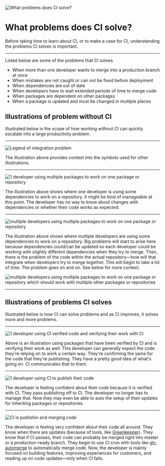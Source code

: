 ![What problems does CI solve?](https://jeffry.in/assets/developer-ci-benefits/04-ci-solves-problems.svg?1)

# What problems does CI solve?

Before taking time to learn about CI, or to make a case for CI, understanding the problems CI solves is important.

---

Listed below are some of the problems that CI solves.

- When more than one developer wants to merge into a production branch at once
- When mistakes are not caught or can not be fixed before deployment
- When dependencies are out of date
- When developers have to wait extended periods of time to merge code
- When packages are dependent on other packages
- When a package is updated and must be changed in multiple places

## Illustrations of problem without CI

Illustrated below is the scope of how working without CI can quickly escalate into a large productivity problem.

----

![Legend of integration problem](https://jeffry.in/assets/developer-ci-benefits/integration-problem.svg?1)

The illustration above provides context into the symbols used for other illustrations.

----

![1 developer using multiple packages to work on one package or repository](https://jeffry.in/assets/developer-ci-benefits/1-developer-multiple-packages.svg?1)

The illustration above shows where one developer is using some dependencies to work on a repository. It might be kind of manageable at this point.
The developer has no way to know about changes with dependencies or whether their code works as expected.

----

![multiple developers using multiple packages to work on one package or repository](https://jeffry.in/assets/developer-ci-benefits/multiple-developers-multiple-packages.svg?1)

The illustration above shows where multiple developers are using some dependencies to work on a repository.
Big problems will start to arise here because dependencies could/can be updated so each developer could be working with slightly different dependencies when they try to merge.
Then, there is the problem of the code within the actual repository—how will that integrate when developers try to merge together. This will begin to take a lot of time.
The problem goes on and on. See below for more context.

![multiple developers using multiple packages to work on one package or repository which should work with multiple other packages or repositories](https://jeffry.in/assets/developer-ci-benefits/multiple-developers-multiple-packages-used-by-multiple-developers.svg?1)

----

## Illustrations of problems CI solves

Illustrated below is how CI can solve problems and as CI improves, it solves more and more problems.

----

![1 developer using CI verified code and verifying their work with CI](https://jeffry.in/assets/developer-ci-benefits/1-developer-ci-publishing.svg?1)

Above is an illustration using packages that have been verified by CI and is verifying their work as well.
This developer can generally expect the code they're relying on to work a certain way.
They're confirming the same for the code that they're publishing. They have a pretty good idea of what's going on. CI communicates that to them.

----

![1 developer using CI to publish their code](https://jeffry.in/assets/developer-ci-benefits/ci-publishing.svg?1)

The developer is feeling confident about their code because it is verified with CI. They pass publishing off to CI. The developer no longer has to manage that.
Now they may even be able to auto the setup of their updates for inheriting packages or repositories.

----

![CI is publishin and merging code](https://jeffry.in/assets/developer-ci-benefits/ci-ci-ing.svg?1)

The developer is feeling very confident about their code all around. They know when there are updates (because of tools, like [Greenkeeper](https://greenkeeper.io/)).
They know that if CI passes, their code can probably be merged right into master or a production-ready branch. They begin to use CI cron with tools like [gh-automerge](https://github.com/jonathanong/gh-automerge) to automatically merge code.
Now, the developer is mainly focused on building features, improving experiences for customers, and reading up on code updates—only when CI fails.
